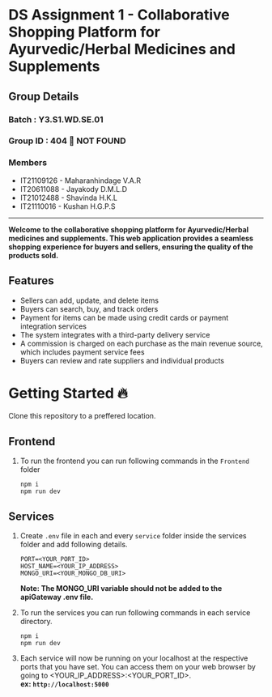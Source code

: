 # **DS Assignment 1 - Collaborative Shopping Platform for Ayurvedic/Herbal Medicines and Supplements**

## Group Details

### Batch : Y3.S1.WD.SE.01

### Group ID : **404 🙁 NOT FOUND**

### Members

- IT21109126 - Maharanhindage V.A.R
- IT20611088 - Jayakody D.M.L.D
- IT21012488 - Shavinda H.K.L
- IT21110016 - Kushan H.G.P.S
___

**Welcome to the collaborative shopping platform for Ayurvedic/Herbal medicines and supplements. This web application provides a seamless shopping experience for buyers and sellers, ensuring the quality of the products sold.**

## Features
* Sellers can add, update, and delete items
* Buyers can search, buy, and track orders
* Payment for items can be made using credit cards or payment integration services
* The system integrates with a third-party delivery service
* A commission is charged on each purchase as the main revenue source, which includes payment service fees
* Buyers can review and rate suppliers and individual products  

# Getting Started 🔥

Clone this repository to a preffered location.

## Frontend

1. To run the frontend you can run following commands in the `Frontend` folder
   ```
   npm i
   npm run dev
   ```

## Services

1.  Create `.env` file in each and every `service` folder inside the services folder and add following details.

    ```
    PORT=<YOUR_PORT_ID>
    HOST_NAME=<YOUR_IP_ADDRESS>
    MONGO_URI=<YOUR_MONGO_DB_URI> 
    ```
    **Note: The MONGO_URI variable should not be added to the apiGateway .env file.**


2.  To run the services you can run following commands in each service directory.

    ```
    npm i
    npm run dev
    ```

3. Each service will now be running on your localhost at the respective ports that you have set. You can access them on your web browser by going to <YOUR_IP_ADDRESS>:<YOUR_PORT_ID>.  
**ex: `http://localhost:5000`**
